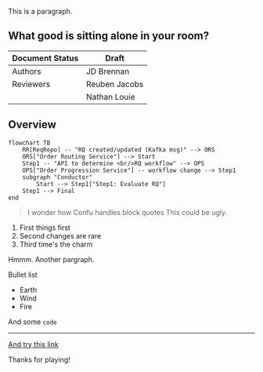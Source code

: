 <!-- Space: ~6357f924b7b39379d71f6b22 -->
<!-- Title: JD's Playground -->

This is a paragraph.

## What good is sitting alone in your room?

| Document Status | Draft         |
| --------------- | ------------- |
| Authors         | JD Brennan    |
| Reviewers       | Reuben Jacobs |
|                 | Nathan Louie  |

## Overview

```mermaid
flowchart TB
    RR[ReqRepo] -- "RQ created/updated (Kafka msg)" --> ORS
    ORS["Order Routing Service"] --> Start
    Step1 -- "API to determine <br/>RQ workflow" --> OPS
    OPS["Order Progression Service"] -- workflow change --> Step1
    subgraph "Conductor"
        Start --> Step1["Step1: Evaluate RQ"]
	Step1 --> Final
end
```

> I wonder how Confu handles block quotes This could be ugly.

1. First things first
2. Second changes are rare
3. Third time's the charm

Hmmm. Another pargraph.

Bullet list

 - Earth
 - Wind
 - Fire

And some `code`

---

[And try this link](https://example.com)

Thanks for playing!
